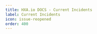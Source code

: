 ```yaml
---
title: HXA.io DOCS - Current Incidents
label: Current Incidents
icon: issue-reopened
order: 400
---
```

